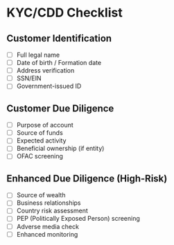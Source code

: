 # KYC/CDD Checklist

## Customer Identification
- [ ] Full legal name
- [ ] Date of birth / Formation date
- [ ] Address verification
- [ ] SSN/EIN
- [ ] Government-issued ID

## Customer Due Diligence
- [ ] Purpose of account
- [ ] Source of funds
- [ ] Expected activity
- [ ] Beneficial ownership (if entity)
- [ ] OFAC screening

## Enhanced Due Diligence (High-Risk)
- [ ] Source of wealth
- [ ] Business relationships
- [ ] Country risk assessment
- [ ] PEP (Politically Exposed Person) screening
- [ ] Adverse media check
- [ ] Enhanced monitoring
